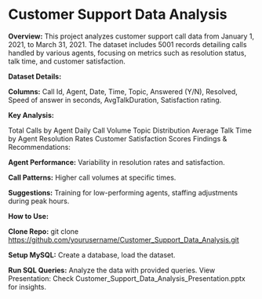 # Customer Support Data Analysis
**Overview:**
This project analyzes customer support call data from January 1, 2021, to March 31, 2021. The dataset includes 5001 records detailing calls handled by various agents, focusing on metrics such as resolution status, talk time, and customer satisfaction.

**Dataset Details:**

**Columns:** Call Id, Agent, Date, Time, Topic, Answered (Y/N), Resolved, Speed of answer in seconds, AvgTalkDuration, Satisfaction rating.

**Key Analysis:**

Total Calls by Agent
Daily Call Volume
Topic Distribution
Average Talk Time by Agent
Resolution Rates
Customer Satisfaction Scores
Findings & Recommendations:

**Agent Performance:** Variability in resolution rates and satisfaction.

**Call Patterns:** Higher call volumes at specific times.

**Suggestions:** Training for low-performing agents, staffing adjustments during peak hours.

**How to Use:**

**Clone Repo:** git clone https://github.com/yourusername/Customer_Support_Data_Analysis.git

**Setup MySQL:** Create a database, load the dataset.

**Run SQL Queries:** Analyze the data with provided queries.
View Presentation: Check Customer_Support_Data_Analysis_Presentation.pptx for insights.
